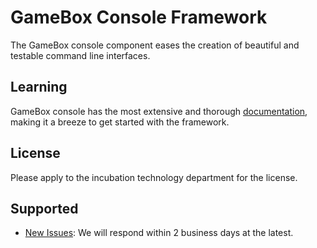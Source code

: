 # GameBox Console Framework

The GameBox console component eases the creation of beautiful and testable command line interfaces.

## Learning

GameBox console has the most extensive and thorough [documentation](https://github.com/getgamebox/console/wiki), making it a breeze to get started with the framework.

## License

Please apply to the incubation technology department for the license.

## Supported

- [New Issues](https://github.com/getgamebox/console/issues): We will respond within 2 business days at the latest.

